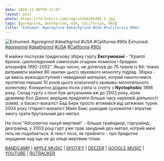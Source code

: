 ```yaml
---
date: 2019-12-08T09:13:07
layout: post
photo: https://f4.bcbits.com/img/a3266205496_5.jpg
tags: [goregrind, deathgrind, USA, California, 90s]
title: "Exhumed: #goregrind #deathgrind #USA #California #90s"
---
```

![Exhumed: #goregrind #deathgrind #USA #California #90s](https://f4.bcbits.com/img/a3266205496_5.jpg)
Exhumed: [#goregrind](/tags/#goregrind) [#deathgrind](/tags/#deathgrind) [#USA](/tags/#USA) [#California](/tags/#California) [#90s](/tags/#90s)

Я майже послухав тридискову збірку гурту **Ексгумовані** - &quot;Краплі бризок: циклопедичний симпозіум огидних помилок і бридких апокрифів 1992-2002&quot;. Якщо чесно, не дотягнув до 70 треків із 84: тяжко витримати майже 80 хвилин цього звукового моноліту підряд. Збірка - це ввесь важкодоступний і невиданий матеріал, котрий накопочився протягом перших 10 років цього класичного криваво-молотильного колективу. Конкретно додана пісня узята із спліту з **Nyctophobic** 1998 року. Склад гурту з пісні був актуальним аж до 2003 року, коли драммер Кол Джонс вирішив приділяти більше часу науковій діяльності (хімія), а басист-вокаліст Бад Берк просто втомився від затяжних турне. 2004 року гітарист-вокаліст Майк Бімс ушкодив сухожилля і втратив змогу грати брутальний дез-метал.

На пісні &quot;Абсолютно нахуй мертвий&quot; - більше грайндкор, горграйнд, дезграйнд; у 2003 році гурт уже грав занудний дез-метал, котрий мені геть не подобається. А текст пісні, як прийнято - про бридотне знущання над іще не до кінця мертвим тілом.

[BANDCAMP](https://exhumed.bandcamp.com/album/platters-of-splatter) \| [APPLE MUSIC](https://music.apple.com/bn/album/platters-of-splatter/204418935) \| [SPOTIFY](https://open.spotify.com/album/0iPyHX7Xxe2sdTQmk3r5GJ) \| [DEEZER](https://www.deezer.com/album/1004029?utm_source=deezer&amp;utm_content=album-1004029&amp;utm_term=1601611822_1575789094&amp;utm_medium=web) \| [GOOGLE MUSIC](https://play.google.com/music/m/B56cmhdkgfbdg2s2xkrzy5rgjcy?t=Platters_of_Splatter_A_Cyclopedic_Symposium_of_Execrable_Errata_and_Abhorrent_Apocrypha_1992-2002_-_) \| [YOUTUBE](https://www.youtube.com/playlist?list=OLAK5uy_l9gDYqmG5raNezUUyJZm6AZZLnOZLGkeQ) \| [RUTRACKER](https://rutracker.org/forum/viewtopic.php?t=3607322)